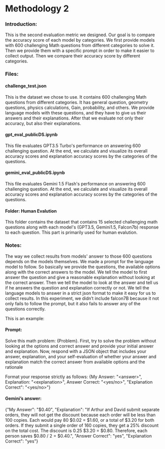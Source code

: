 # Methodology 2

### Introduction:
This is the second evaluation metric we designed. Our goal is to compare the accuracy score of each model by categories. We first provide models with 600 challenging Math questions from different categories to solve it. Then we provide them with a specific prompt in order to make it easier to collect output. Then we compare their accuracy score by different categories.

### Files:
#### challenge_test.json

 This is the dataset we chose to use. It contains 600 challenging Math questions from different categories. It has general question, geometry questions, physics calculations, Gain, probability, and others. We provide language models with these questions, and they have to give us their answers and their explanations. After that we evaluate not only their accuracy, but also their explanations.

#### gpt_eval_publicDS.ipynb
This file evaluates GPT3.5 Turbo's performance on answering 600 challenging question. At the end, we calculate and visualize its overall accuracy scores and explanation accuracy scores by the categories of the questions.

#### gemini_eval_publicDS.ipynb
This file evaluates Gemini 1.5 Flash's performance on answering 600 challenging question. At the end, we calculate and visualize its overall accuracy scores and explanation accuracy scores by the categories of the questions.


#### Folder: Human Evalution
This folder contains the dataset that contains 15 selected challenging math questions along with each model's (GPT3.5, Gemini1.5, Falcon7b) response to each question. This part is primarily used for human evalution.


### Notes:
The way we collect results from models' answer to those 600 questions depends on the models themselves. We made a prompt for the language model to follow. So basically we provide the questions, the available options along with the correct answers to the model. We tell the model to first answer the question and give a reasonable explanation without looking at the correct answer. Then we tell the model to look at the answer and tell us if he answers the question and explanation correctly or not. We tell the language models to answer in a strict json format to make it easy for us to collect results. In this experiment, we didn’t include falcon7B because it not only fails to follow the prompt, but it also fails to answer any of the questions correctly.

This is an example:

#### Prompt:
Solve this math problem: {Problem}. 
First, try to solve the problem without looking at the options and correct answer and provide your initial answer and explanation.
Now, respond with a JSON object that includes your answer, explanation, and your self-evaluation of whether your answer and explanation match the correct answer from available options and the rationale

Format your response strictly as follows: {My Answer: "\<answer>", Explanation: "\<explanation>", Answer Correct: "<yes/no>", "Explanation Correct": "<yes/no>"}


#### Gemini’s answer:
{"My Answer": "$0.40", "Explanation": "If Arthur and David submit separate orders, they will not get the discount because each order will be less than 100 copies. Each would pay 80 $0.02 = $1.60, or a total of $3.20 for both orders. If they submit a single order of 160 copies, they get a 25% discount on the total cost. The discount is 0.25 $3.20 = $0.80. Therefore, each person saves $0.80 / 2 = $0.40.", "Answer Correct": "yes", "Explanation Correct": "yes"}
